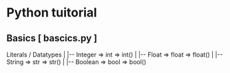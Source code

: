 # Python tuitorial
 
## Basics  [ bascics.py ]

Literals / Datatypes
    |
    |-- Integer => int => int()
    |
    |-- Float => float => float()
    |
    |-- String => str => str()
    |
    |-- Boolean => bool => bool()

